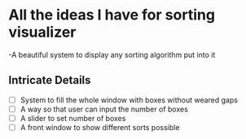 # All the ideas I have for sorting visualizer
-A beautiful system to display any sorting algorithm put into it
## Intricate Details
- [ ] System to fill the whole window with boxes without weared gaps
- [ ] A way so that user can input the number of boxes
- [ ] A slider to set number of boxes
- [ ] A front window to show different sorts possible
